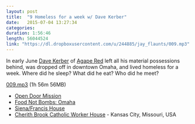 ```yaml
---
layout: post
title:  "9 Homeless for a week w/ Dave Kerber"
date:   2015-07-04 13:27:34
categories: 
duration: 1:56:46
length: 56044524
link: "https://dl.dropboxusercontent.com/u/244885/jay_flaunts/009.mp3"
---
```


In early June [Dave Kerber](https://twitter.com/davidjkerber) of
[Agape Red](http://agapered.com/)
left all his material possessions behind, was dropped off in downtown Omaha,
and lived homeless for a week. Where did he sleep? What did he eat? Who did he 
meet?

<a href="{{site.dropbox_url}}/009.mp3" target="_blank">009.mp3</a> (1h 56m 56MB) 

* [Open Door Mission](http://www.opendoormission.org)
* [Food Not Bombs: Omaha](https://www.facebook.com/groups/6551777294/)
* [Siena/Francis House](http://www.sienafrancis.org)
* [Cherith Brook Catholic Worker House](http://cherithbrookcw.blogspot.com/) - Kansas City, Missouri, USA

